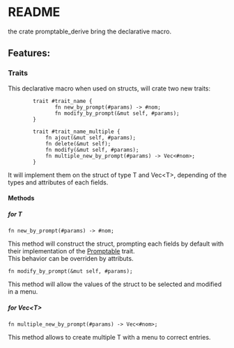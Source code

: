 # README

the crate promptable_derive bring the declarative macro.

## Features:


### Traits

This declarative macro when used on structs, will crate two new traits:

```rust,ignore
        trait #trait_name {
               fn new_by_prompt(#params) -> #nom;
               fn modify_by_prompt(&mut self, #params);
        }
```

```rust,ignore
        trait #trait_name_multiple {
            fn ajout(&mut self, #params);
            fn delete(&mut self);
            fn modify(&mut self, #params);
            fn multiple_new_by_prompt(#params) -> Vec<#nom>;
        }
```

It will implement them on the struct of type T and Vec\<T\>, depending of the types and attributes of each fields.

#### Methods


##### for T

```rust,ignore
fn new_by_prompt(#params) -> #nom;
```

This method will construct the struct, prompting each fields by default with their implementation of the [Promptable](../promptable::Promptable) trait.  
This behavior can be overriden by attributs.

```rust,ignore
fn modify_by_prompt(&mut self, #params); 
```

This method will allow the values of the struct to be selected and modified in a menu.

##### for Vec\<T\>

```rust,ignore
fn multiple_new_by_prompt(#params) -> Vec<#nom>;
```

This method allows to create multiple T with a menu to correct entries.